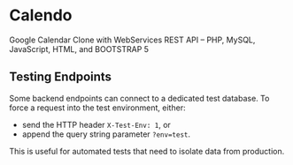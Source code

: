 # Calendo
Google Calendar Clone with WebServices REST API – PHP, MySQL, JavaScript, HTML, and BOOTSTRAP 5
## Testing Endpoints

Some backend endpoints can connect to a dedicated test database. To force a request
into the test environment, either:

* send the HTTP header `X-Test-Env: 1`, or
* append the query string parameter `?env=test`.

This is useful for automated tests that need to isolate data from production.
